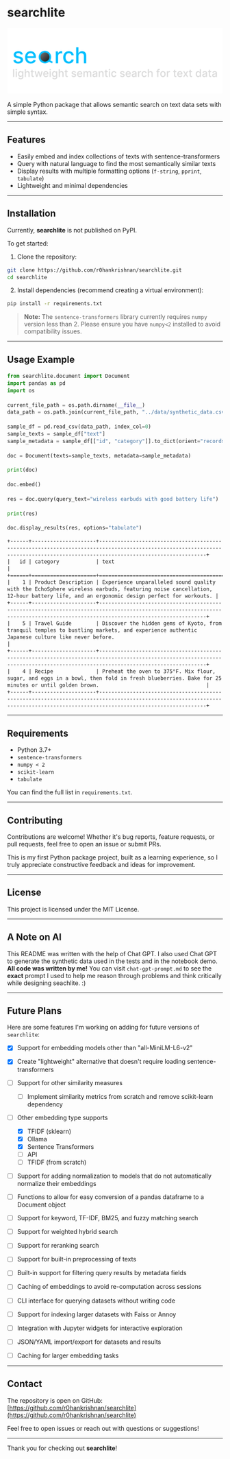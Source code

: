 # searchlite

![searchlite logo](assets/searchlite-no-bg.svg)

A simple Python package that allows semantic search on text data sets with simple syntax.

---

## Features

- Easily embed and index collections of texts with sentence-transformers
- Query with natural language to find the most semantically similar texts
- Display results with multiple formatting options (`f-string`, `pprint`, `tabulate`)
- Lightweight and minimal dependencies

---

## Installation

Currently, **searchlite** is not published on PyPI.

To get started:

1. Clone the repository:

```bash
git clone https://github.com/r0hankrishnan/searchlite.git
cd searchlite
````

2. Install dependencies (recommend creating a virtual environment):

```bash
pip install -r requirements.txt
```

> **Note:** The `sentence-transformers` library currently requires `numpy` version less than 2. Please ensure you have `numpy<2` installed to avoid compatibility issues.

---

## Usage Example

```python
from searchlite.document import Document
import pandas as pd
import os

current_file_path = os.path.dirname(__file__)
data_path = os.path.join(current_file_path, "../data/synthetic_data.csv")

sample_df = pd.read_csv(data_path, index_col=0)
sample_texts = sample_df["text"]
sample_metadata = sample_df[["id", "category"]].to_dict(orient="records")

doc = Document(texts=sample_texts, metadata=sample_metadata)

print(doc)

doc.embed()

res = doc.query(query_text="wireless earbuds with good battery life")

print(res)

doc.display_results(res, options="tabulate")
```

```
+------+---------------------+-------------------------------------------------------------------------------------------------------------------------------------------------------------------------------+
|   id | category            | text                                                                                                                                                                          |
+======+=====================+===============================================================================================================================================================================+
|    1 | Product Description | Experience unparalleled sound quality with the EchoSphere wireless earbuds, featuring noise cancellation, 12-hour battery life, and an ergonomic design perfect for workouts. |
+------+---------------------+-------------------------------------------------------------------------------------------------------------------------------------------------------------------------------+
|    5 | Travel Guide        | Discover the hidden gems of Kyoto, from tranquil temples to bustling markets, and experience authentic Japanese culture like never before.                                    |
+------+---------------------+-------------------------------------------------------------------------------------------------------------------------------------------------------------------------------+
|    4 | Recipe              | Preheat the oven to 375°F. Mix flour, sugar, and eggs in a bowl, then fold in fresh blueberries. Bake for 25 minutes or until golden brown.                                   |
+------+---------------------+-------------------------------------------------------------------------------------------------------------------------------------------------------------------------------+
```
---

## Requirements

* Python 3.7+
* `sentence-transformers`
* `numpy < 2`
* `scikit-learn`
* `tabulate`

You can find the full list in `requirements.txt`.

---

## Contributing

Contributions are welcome! Whether it's bug reports, feature requests, or pull requests, feel free to open an issue or submit PRs.

This is my first Python package project, built as a learning experience, so I truly appreciate constructive feedback and ideas for improvement.

---

## License

This project is licensed under the MIT License.

---

## A Note on AI

This README was written with the help of Chat GPT. I also used Chat GPT to generate the synthetic data used in the tests and in the notebook demo. **All code was written by me!** You can visit `chat-gpt-prompt.md` to see the **exact** prompt I used to help me reason through problems and think critically while designing seachlite. :)

---

## Future Plans

Here are some features I'm working on adding for future versions of `searchlite`:

- [x] Support for embedding models other than "all-MiniLM-L6-v2"
- [x] Create "lightweight" alternative that doesn't require loading sentence-transformers
- [ ] Support for other similarity measures
    - [ ] Implement similarity metrics from scratch and remove scikit-learn dependency
- [ ] Other embedding type supports
    - [x] TFIDF (sklearn)
    - [x] Ollama
    - [x] Sentence Transformers
    - [ ] API
    - [ ] TFIDF (from scratch)
- [ ] Support for adding normalization to models that do not automatically normalize their embeddings
- [ ] Functions to allow for easy conversion of a pandas dataframe to a Document object
- [ ] Support for keyword, TF-IDF, BM25, and fuzzy matching search
- [ ] Support for weighted hybrid search
- [ ] Support for reranking search
- [ ] Support for built-in preprocessing of texts
- [ ] Built-in support for filtering query results by metadata fields
- [ ] Caching of embeddings to avoid re-computation across sessions
- [ ] CLI interface for querying datasets without writing code
- [ ] Support for indexing larger datasets with Faiss or Annoy
- [ ] Integration with Jupyter widgets for interactive exploration
- [ ] JSON/YAML import/export for datasets and results
- [ ] Caching for larger embedding tasks


---

## Contact

The repository is open on GitHub:
[https://github.com/r0hankrishnan/searchlite](https://github.com/r0hankrishnan/searchlite)

Feel free to open issues or reach out with questions or suggestions!

---

Thank you for checking out **searchlite**!
